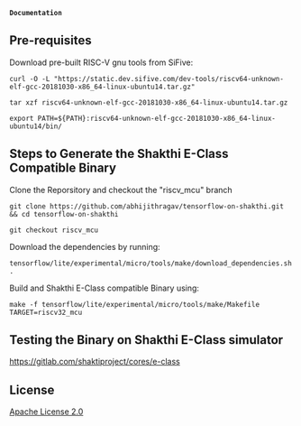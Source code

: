 **``Documentation``**

## Pre-requisites 

Download pre-built RISC-V gnu tools from SiFive:
```
curl -O -L "https://static.dev.sifive.com/dev-tools/riscv64-unknown-elf-gcc-20181030-x86_64-linux-ubuntu14.tar.gz"
```
```
tar xzf riscv64-unknown-elf-gcc-20181030-x86_64-linux-ubuntu14.tar.gz
```
```
export PATH=${PATH}:riscv64-unknown-elf-gcc-20181030-x86_64-linux-ubuntu14/bin/
```

## Steps to Generate the Shakthi E-Class Compatible Binary

Clone the Reporsitory and checkout the "riscv_mcu" branch
```
git clone https://github.com/abhijithragav/tensorflow-on-shakthi.git && cd tensorflow-on-shakthi
```
```
git checkout riscv_mcu
```
Download the dependencies by running:

```tensorflow/lite/experimental/micro/tools/make/download_dependencies.sh.```

Build and Shakthi E-Class compatible Binary using:

```make -f tensorflow/lite/experimental/micro/tools/make/Makefile TARGET=riscv32_mcu```

## Testing the Binary on Shakthi E-Class simulator

https://gitlab.com/shaktiproject/cores/e-class


## License

[Apache License 2.0](LICENSE)
